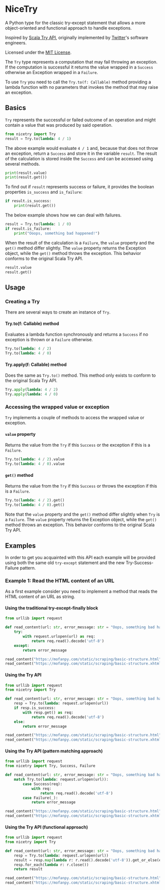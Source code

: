 # NiceTry
A Python type for the classic try-except statement that allows a more object-oriented and functional approach to handle exceptions.

Inspired by [Scala Try API](https://www.scala-lang.org/api/current/scala/util/Try.html), originally implemented by [Twitter](https://twitter.com/)'s software engineers.

Licensed under the [MIT License](https://opensource.org/license/mit).

The `Try` type represents a computation that may fail throwing an exception. If the computation is successful it returns the value wrapped in a `Success` otherwise an Exception wrapped in a `Failure`.

To use `Try` you need to call the `Try.to(f: Callable)` method providing a lambda function with no parameters that invokes the method that may raise an exception.

## Basics
`Try` represents the successful or failed outcome of an operation and might contain a value that was produced by said operation.

```python
from nicetry import Try
result = Try.to(lambda: 4 / 1)
```

The above example would evaluate `4 / 1` and, because that does not throw an exception, return a `Success` and store it in the variable `result`. The result of the calculation is stored inside the `Success` and can be accessed using several methods.

```python
print(result.value)
print(result.get())
```

To find out if `result` represents success or failure, it provides the boolean properties `is_success` and `is_failure`:

```python
if result.is_success:
    print(result.get())
```

The below example shows how we can deal with failures.

```python
result = Try.to(lambda: 1 / 0)
if result.is_failure:
    print("Ooops, something bad happened!")
```

When the result of the calculation is a `Failure`, the `value` property and the `get()` method differ slightly. The `value` property returns the Exception object, while the `get()` method throws the exception. This behavior conforms to the original Scala Try API.

```python
result.value
result.get()
```

## Usage

### Creating a Try
There are several ways to create an instance of `Try`.

#### Try.to(f: Callable) method
Evaluates a lambda function synchronously and returns a `Success` if no exception is thrown or a `Failure` otherwise.

```python
Try.to(lambda: 4 / 2)
Try.to(lambda: 4 / 0)
```

#### Try.apply(f: Callable) method
Does the same as `Try.to()` method. This method only exists to conform to the original Scala Try API.

```python
Try.apply(lambda: 4 / 2)
Try.apply(lambda: 4 / 0)
```

### Accessing the wrapped value or exception
`Try` implements a couple of methods to access the wrapped value or exception.

#### `value` property
Returns the value from the `Try` if this `Success` or the exception if this is a `Failure`.

```python
Try.to(lambda: 4 / 2).value
Try.to(lambda: 4 / 0).value
```

#### `get()` method
Returns the value from the `Try` if this `Success` or throws the exception if this is a `Failure`.

```python
Try.to(lambda: 4 / 2).get()
Try.to(lambda: 4 / 0).get()
```

Note that the `value` property and the `get()` method differ slightly when `Try` is a `Failure`. The `value` property returns the Exception object, while the `get()` method throws an exception. This behavior conforms to the original Scala Try API.

## Examples
In order to get you acquainted with this API each example will be provided using both the same old `try-except` statement and the new Try-Success-Failure pattern.

### Example 1: Read the HTML content of an URL ###
As a first example consider you need to implement a method that reads the HTML content of an URL as string.

#### Using the traditional try-except-finally block ####
```python
from urllib import request

def read_content(url: str, error_message: str = "Oops, something bad happened!") -> str:
    try:
        with request.urlopen(url) as req:
            return req.read().decode('utf-8')
    except:
        return error_message

read_content("https://mofanpy.com/static/scraping/basic-structure.html")
read_content("https://mofanpy.com/static/scraping/basic-structure.xhtml")
```

#### Using the Try API ####
```python
from urllib import request
from nicetry import Try

def read_content(url: str, error_message: str = "Oops, something bad happened!") -> str:
    resp = Try.to(lambda: request.urlopen(url))
    if resp.is_success:
        with resp.get() as req:
            return req.read().decode('utf-8')
    else:
        return error_message

read_content("https://mofanpy.com/static/scraping/basic-structure.html")
read_content("https://mofanpy.com/static/scraping/basic-structure.xhtml")
```

#### Using the Try API (pattern matching approach) ####
```python
from urllib import request
from nicetry import Try, Success, Failure

def read_content(url: str, error_message: str = "Oops, something bad happened!") -> str:
    match Try.to(lambda: request.urlopen(url)):
        case Success(req):
            with req:
                return req.read().decode('utf-8')
        case Failure(_):
            return error_message

read_content("https://mofanpy.com/static/scraping/basic-structure.html")
read_content("https://mofanpy.com/static/scraping/basic-structure.xhtml")
```

#### Using the Try API (functional approach) ####
```python
from urllib import request
from nicetry import Try

def read_content(url: str, error_message: str = "Oops, something bad happened!") -> str:
    resp = Try.to(lambda: request.urlopen(url))
    result = resp.map(lambda r: r.read().decode('utf-8')).get_or_else(error_message)
    resp.for_each(lambda r: r.close())
    return result

read_content("https://mofanpy.com/static/scraping/basic-structure.html")
read_content("https://mofanpy.com/static/scraping/basic-structure.xhtml")
```